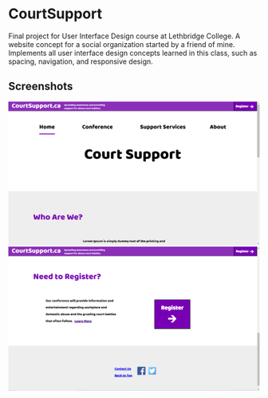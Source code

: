 # CourtSupport
Final project for User Interface Design course at Lethbridge College. A website concept for a social organization started by a friend of mine. Implements all user interface design concepts learned in this class, such as spacing, navigation, and responsive design.

## Screenshots
![home page screenshot](https://github.com/troyhatch12/courtsupport/blob/master/screenshots/home_screenshot.png?raw=true)
![home page screenshot](https://github.com/troyhatch12/courtsupport/blob/master/screenshots/home-bottom_screenshot.png?raw=true)
